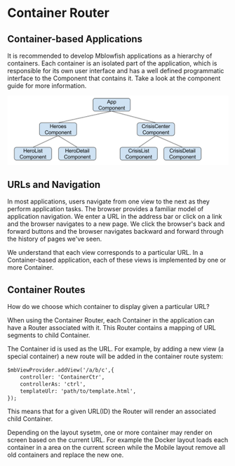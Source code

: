 # Container Router

## Container-based Applications

It is recommended to develop Mblowfish applications as a hierarchy of containers. Each container is an isolated part of the application, which is responsible for its own user interface and has a well defined programmatic interface to the Component that contains it. Take a look at the component guide for more information.

![Container Based Architecure](../images/component-based-architecture.svg "container based architecure")


## URLs and Navigation

In most applications, users navigate from one view to the next as they perform application tasks. The browser provides a familiar model of application navigation. We enter a URL in the address bar or click on a link and the browser navigates to a new page. We click the browser's back and forward buttons and the browser navigates backward and forward through the history of pages we've seen.

We understand that each view corresponds to a particular URL. In a Container-based application, each of these views is implemented by one or more Container.

## Container Routes

How do we choose which container to display given a particular URL?

When using the Container Router, each Container in the application can have a Router associated with it. This Router contains a mapping of URL segments to child Container.

The Container id is used as the URL. For example, by adding a new view (a special container) a new route will be added in the container route system:

	$mbViewProvider.addView('/a/b/c',{
		controller: 'ContainerCtr',
		controllerAs: 'ctrl',
		templateUlr: 'path/to/template.html',
	});

This means that for a given URL(ID) the Router will render an associated child Container.

Depending on the layout sysetm, one or more container may render on screen based on the current URL. For example the Docker layout loads each container in a area on the current screen while the Mobile layout remove all old containers and replace the new one.

